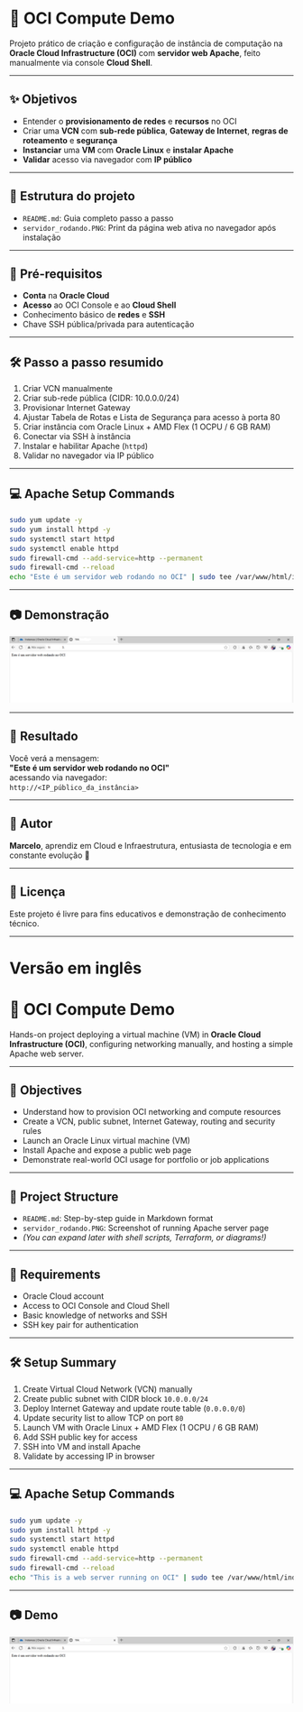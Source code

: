 # 🧠 OCI Compute Demo

Projeto prático de criação e configuração de instância de computação na **Oracle Cloud Infrastructure (OCI)** com **servidor web Apache**, feito manualmente via console **Cloud Shell**.

---

## ✨ Objetivos

- Entender o **provisionamento de redes** e **recursos** no OCI
- Criar uma **VCN** com **sub-rede pública**, **Gateway de Internet**, **regras de roteamento** e **segurança**
- **Instanciar** uma **VM** com **Oracle Linux** e **instalar Apache**
- **Validar** acesso via navegador com **IP público**

---

## 📁 Estrutura do projeto

- `README.md`: Guia completo passo a passo
- `servidor_rodando.PNG`: Print da página web ativa no navegador após instalação

---

## 🧪 Pré-requisitos

- **Conta** na **Oracle Cloud**
- **Acesso** ao OCI Console e ao **Cloud Shell**
- Conhecimento básico de **redes** e **SSH**
- Chave SSH pública/privada para autenticação

---

## 🛠️ Passo a passo resumido

1. Criar VCN manualmente
2. Criar sub-rede pública (CIDR: 10.0.0.0/24)
3. Provisionar Internet Gateway
4. Ajustar Tabela de Rotas e Lista de Segurança para acesso à porta 80
5. Criar instância com Oracle Linux + AMD Flex (1 OCPU / 6 GB RAM)
6. Conectar via SSH à instância
7. Instalar e habilitar Apache (`httpd`)
8. Validar no navegador via IP público

---
## 💻 Apache Setup Commands

```bash
sudo yum update -y
sudo yum install httpd -y
sudo systemctl start httpd
sudo systemctl enable httpd
sudo firewall-cmd --add-service=http --permanent
sudo firewall-cmd --reload
echo "Este é um servidor web rodando no OCI" | sudo tee /var/www/html/index.html
```
---

## 📷 Demonstração

![Servidor Apache rodando na OCI](servidor_rodando.PNG)

---

## 🏁 Resultado

Você verá a mensagem:  
**"Este é um servidor web rodando no OCI"**  
acessando via navegador:  
`http://<IP_público_da_instância>`

---

## 📌 Autor

**Marcelo**, aprendiz em Cloud e Infraestrutura, entusiasta de tecnologia e em constante evolução 🚀

---

## 📣 Licença

Este projeto é livre para fins educativos e demonstração de conhecimento técnico.

---

# Versão em inglês

# 🚀 OCI Compute Demo

Hands-on project deploying a virtual machine (VM) in **Oracle Cloud Infrastructure (OCI)**, configuring networking manually, and hosting a simple Apache web server.

---

## 🎯 Objectives

- Understand how to provision OCI networking and compute resources
- Create a VCN, public subnet, Internet Gateway, routing and security rules
- Launch an Oracle Linux virtual machine (VM)
- Install Apache and expose a public web page
- Demonstrate real-world OCI usage for portfolio or job applications

---

## 📁 Project Structure

- `README.md`: Step-by-step guide in Markdown format
- `servidor_rodando.PNG`: Screenshot of running Apache server page
- *(You can expand later with shell scripts, Terraform, or diagrams!)*

---

## 🧰 Requirements

- Oracle Cloud account
- Access to OCI Console and Cloud Shell
- Basic knowledge of networks and SSH
- SSH key pair for authentication

---

## 🛠️ Setup Summary

1. Create Virtual Cloud Network (VCN) manually
2. Create public subnet with CIDR block `10.0.0.0/24`
3. Deploy Internet Gateway and update route table (`0.0.0.0/0`)
4. Update security list to allow TCP on port `80`
5. Launch VM with Oracle Linux + AMD Flex (1 OCPU / 6 GB RAM)
6. Add SSH public key for access
7. SSH into VM and install Apache
8. Validate by accessing IP in browser

---

## 💻 Apache Setup Commands

```bash
sudo yum update -y
sudo yum install httpd -y
sudo systemctl start httpd
sudo systemctl enable httpd
sudo firewall-cmd --add-service=http --permanent
sudo firewall-cmd --reload
echo "This is a web server running on OCI" | sudo tee /var/www/html/index.html
```
---

## 📷 Demo
![Servidor Apache rodando na OCI](servidor_rodando.PNG)
